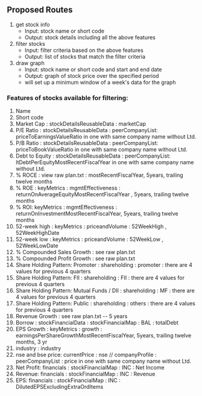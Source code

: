 ## Proposed Routes
1. get stock info
   - Input: stock name or short code
   - Output: stock details including all the above features
2. filter stocks
   - Input: filter criteria based on the above features
   - Output: list of stocks that match the filter criteria
3. draw graph
   - Input: stock name or short code and start and end date
   - Output: graph of stock price over the specified period
   - will set up a minimum window of a week's data for the graph

### Features of stocks available for filtering:
1. Name
2. Short code
3. Market Cap : stockDetailsReusableData : marketCap
4. P/E Ratio : stockDetailsReusableData : peerCompanyList: priceToEarningsValueRatio in one with same company name without Ltd.
5. P/B Ratio : stockDetailsReusableData : peerCompanyList: priceToBookValueRatio in one with same company name without Ltd.
6. Debt to Equity : stockDetailsReusableData : peerCompanyList: ltDebtPerEquityMostRecentFiscalYear in one with same company name without Ltd.
7. % ROCE : view raw plan.txt : mostRecentFiscalYear, 5years, trailing twelve months
8. % ROE : keyMetrics : mgmtEffectiveness : returnOnAverageEquityMostRecentFiscalYear , 5years, trailing twelve months
9. % ROI: keyMetrics : mgmtEffectiveness : returnOnInvestmentMostRecentFiscalYear, 5years, trailing twelve months
10. 52-week high : keyMetrics : priceandVolume : 52WeekHigh , 52WeekHighDate
11. 52-week low : keyMetrics : priceandVolume : 52WeekLow , 52WeekLowDate
12. % Compounded Sales Growth : see raw plan.txt
13. % Compounded Profit Growth : see raw plan.txt
14. Share Holding Pattern: Promoter : shareholding : promoter : there are 4 values for previous 4 quarters
15. Share Holding Pattern: FII : shareholding : FII : there are 4 values for previous 4 quarters
16. Share Holding Pattern: Mutual Funds / DII : shareholding : MF : there are 4 values for previous 4 quarters
17. Share Holding Pattern: Public : shareholding : others : there are 4 values for previous 4 quarters
18. Revenue Growth : see raw plan.txt -- 5 years
19. Borrow : stockFinancialData : stockFinancialMap : BAL : totalDebt
20. EPS Growth : keyMetrics : growth : earningsPerShareGrowthMostRecentFiscalYear, 5years, trailing twelve months, 3 yr
21. industry : industry
22. nse and bse price: currentPrice : nse // companyProfile : peerCompanyList : price in one with same company name without Ltd.
23. Net Profit: financials : stockFinancialMap : INC : Net Income
24. Revenue: financials : stockFinancialMap : INC : Revenue
25. EPS: financials : stockFinancialMap : INC : DilutedEPSExcludingExtraOrdItems